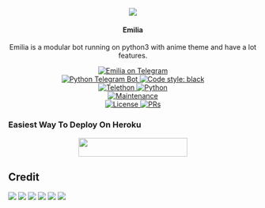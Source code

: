 <p align="center">
  <img src="https://telegra.ph/file/83db5cd9a348b1f90c4fd.jpg">
</p>

<h4><p align="center">Emilia</p></h4>

<p align="center">Emilia is a modular bot running on python3 with anime theme and have a lot features.</p>

<p align="center">
<a href="https://t.me/EmiliaPrjkt_bot"> <img src="https://img.shields.io/badge/Emilia-blue?&logo=telegram" alt="Emilia on Telegram" /> </a><br>
<a href="https://python-telegram-bot.org"> <img src="https://img.shields.io/badge/PTB-13.10-white?&style=flat-round&logo=github" alt="Python Telegram Bot" /> </a>
<a href="https://github.com/psf/black"><img alt="Code style: black" src="https://img.shields.io/badge/code%20style-black-000000.svg"></a><br>
<a href="https://docs.telethon.dev"> <img src="https://img.shields.io/badge/Telethon-1.24.0-red?&style=flat-round&logo=github" alt="Telethon" /> </a>
<a href="https://docs.python.org"> <img src="https://img.shields.io/badge/Python-3.10.1-purple?&style=flat-round&logo=python" alt="Python" /> </a><br>
<a href="https://GitHub.com/ZenitsuPrjkt/Emilia"> <img src="https://img.shields.io/badge/Maintained-Yes-yellow.svg" alt="Maintenance" /> </a><br>
<a href="https://github.com/ZenitsuPrjkt/Emilia/blob/main/LICENSE"> <img src="https://img.shields.io/badge/License-GPLv3-blue.svg" alt="License" /> </a>
<a href="https://makeapullrequest.com"> <img src="https://img.shields.io/badge/PRs-Welcome-blue.svg?style=flat-round" alt="PRs" /> </a>
</p>

### Easiest Way To Deploy On Heroku 

<p align="center"><a href="https://heroku.com/deploy?template=https://github.com/ZenitsuPrjkt/Emilia"> <img src="https://img.shields.io/badge/Deploy%20To%20Heroku-blue?style=for-the-badge&logo=heroku" width="220" height="38.45"/></a></p>

## Credit 
<img src="https://img.shields.io/badge/animekaizoku%20-%23121011.svg?&style=for-the-badge&logo=github&logoColor=white"/> <img src="https://img.shields.io/badge/PaulSonOfLars%20-%23121011.svg?&style=for-the-badge&logo=github&logoColor=white"/>
<img src="https://img.shields.io/badge/HuntingsBots%20-%23121011.svg?&style=for-the-badge&logo=github&logoColor=white"/> <img src="https://img.shields.io/badge/inukaasith%20-%23121011.svg?&style=for-the-badge&logo=github&logoColor=white"/>
<img src="https://img.shields.io/badge/noobkittu%20-%23121011.svg?&style=for-the-badge&logo=github&logoColor=white"/> <img src="https://img.shields.io/badge/QueenArzoo%20-%23121011.svg?&style=for-the-badge&logo=github&logoColor=white"/>
